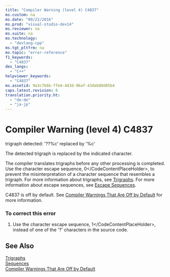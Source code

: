 ```yaml
---
title: "Compiler Warning (level 4) C4837"
ms.custom: na
ms.date: "09/22/2016"
ms.prod: "visual-studio-dev14"
ms.reviewer: na
ms.suite: na
ms.technology: 
  - "devlang-cpp"
ms.tgt_pltfrm: na
ms.topic: "error-reference"
f1_keywords: 
  - "C4837"
dev_langs: 
  - "C++"
helpviewer_keywords: 
  - "C4837"
ms.assetid: 9a3c7b6b-ffe4-443d-96af-43deb80d85b4
caps.latest.revision: 8
translation.priority.ht: 
  - "de-de"
  - "ja-jp"
---
```

# Compiler Warning (level 4) C4837
trigraph detected: '??%c' replaced by '%c'  
  
 The detected trigraph is replaced by the indicated character.  
  
 The compiler translates trigraphs before any other processing is completed. Use the character escape sequence, <CodeContentPlaceHolder>0\</CodeContentPlaceHolder>, to prevent the misinterpretation of a character sequence that resembles a trigraph. For more information about trigraphs, see [Trigraphs](../vs140/trigraphs.md). For more information about escape sequences, see [Escape Sequences](../vs140/escape-sequences.md).  
  
 C4837 is off by default. See [Compiler Warnings That Are Off by Default](../vs140/compiler-warnings-that-are-off-by-default.md) for more information.  
  
### To correct this error  
  
1.  Use the character escape sequence, <CodeContentPlaceHolder>1\</CodeContentPlaceHolder>, instead of one of the '?' characters in the source code.  
  
## See Also  
 [Trigraphs](../vs140/trigraphs.md)   
 [Sequences](../vs140/escape-sequences.md)   
 [Compiler Warnings That Are Off by Default](../vs140/compiler-warnings-that-are-off-by-default.md)